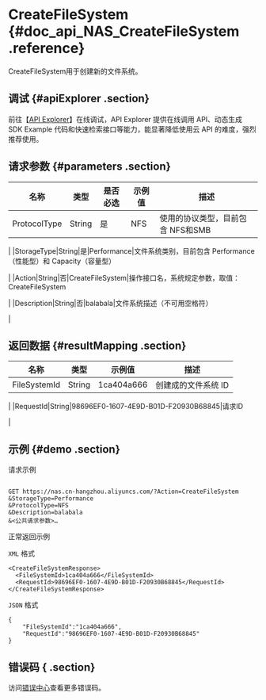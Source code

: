 # CreateFileSystem {#doc_api_NAS_CreateFileSystem .reference}

CreateFileSystem用于创建新的文件系统。

## 调试 {#apiExplorer .section}

前往【[API Explorer](https://api.aliyun.com/#product=NAS&api=CreateFileSystem)】在线调试，API Explorer 提供在线调用 API、动态生成 SDK Example 代码和快速检索接口等能力，能显著降低使用云 API 的难度，强烈推荐使用。

## 请求参数 {#parameters .section}

|名称|类型|是否必选|示例值|描述|
|--|--|----|---|--|
|ProtocolType|String|是|NFS|使用的协议类型，目前包含 NFS和SMB

 |
|StorageType|String|是|Performance|文件系统类别，目前包含 Performance（性能型）和 Capacity（容量型）

 |
|Action|String|否|CreateFileSystem|操作接口名，系统规定参数，取值：CreateFileSystem

 |
|Description|String|否|balabala|文件系统描述（不可用空格符）

 |

## 返回数据 {#resultMapping .section}

|名称|类型|示例值|描述|
|--|--|---|--|
|FileSystemId|String|1ca404a666|创建成的文件系统 ID

 |
|RequestId|String|98696EF0-1607-4E9D-B01D-F20930B68845|请求ID

 |

## 示例 {#demo .section}

请求示例

``` {#request_demo}

GET https://nas.cn-hangzhou.aliyuncs.com/?Action=CreateFileSystem
&StorageType=Performance
&ProtocolType=NFS
&Description=balabala
&<公共请求参数>…

```

正常返回示例

`XML` 格式

``` {#xml_return_success_demo}
<CreateFileSystemResponse>
  <FileSystemId>1ca404a666</FileSystemId>
  <RequestId>98696EF0-1607-4E9D-B01D-F20930B68845</RequestId>
</CreateFileSystemResponse>

```

`JSON` 格式

``` {#json_return_success_demo}
{
	"FileSystemId":"1ca404a666",
	"RequestId":"98696EF0-1607-4E9D-B01D-F20930B68845"
}
```

## 错误码 { .section}

访问[错误中心](https://error-center.alibabacloud.com/status/product/NAS)查看更多错误码。

